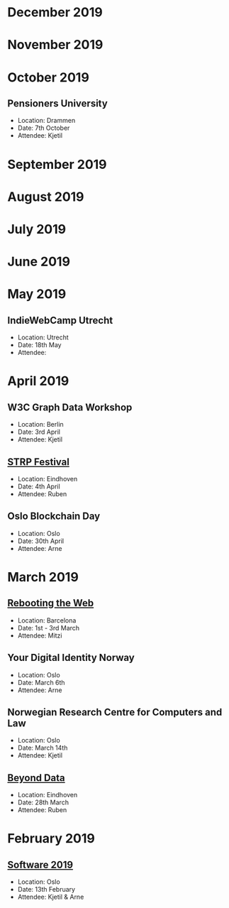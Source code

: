 # December 2019 

# November 2019 

# October 2019 

## Pensioners University
* Location: Drammen
* Date: 7th October
* Attendee: Kjetil

# September 2019

# August 2019

# July 2019

# June 2019

# May 2019

## IndieWebCamp Utrecht 
* Location: Utrecht
* Date: 18th May
* Attendee:  

# April 2019 

## W3C Graph Data Workshop
* Location: Berlin
* Date: 3rd April
* Attendee: Kjetil 

## [STRP Festival](https://strp.nl/program/ruben-verborgh-be) 
* Location: Eindhoven
* Date: 4th April
* Attendee: Ruben 

## Oslo Blockchain Day 
* Location: Oslo
* Date: 30th April
* Attendee: Arne

# March 2019 

## [Rebooting the Web](https://www.weboftrust.info/next-event-page.html) 
* Location: Barcelona
* Date: 1st - 3rd March 
* Attendee: Mitzi

## Your Digital Identity Norway 
* Location: Oslo
* Date: March 6th 
* Attendee: Arne

## Norwegian Research Centre for Computers and Law 
* Location: Oslo
* Date: March 14th 
* Attendee: Kjetil 

## [Beyond Data](https://www.smart-circle.org/beyonddata/program/)
* Location: Eindhoven
* Date: 28th March
* Attendee: Ruben

# February 2019 

## [Software 2019](https://10times.com/software-oslo) 
* Location: Oslo
* Date: 13th February 
* Attendee: Kjetil & Arne
